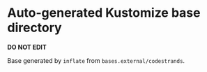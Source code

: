 # Auto-generated Kustomize base directory
**DO NOT EDIT**

Base generated by `inflate` from `bases.external/codestrands`.
